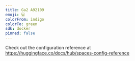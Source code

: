 ```yaml
---
title: Ga2 A92109
emoji: 💻
colorFrom: indigo
colorTo: green
sdk: docker
pinned: false
---
```


Check out the configuration reference at https://huggingface.co/docs/hub/spaces-config-reference

